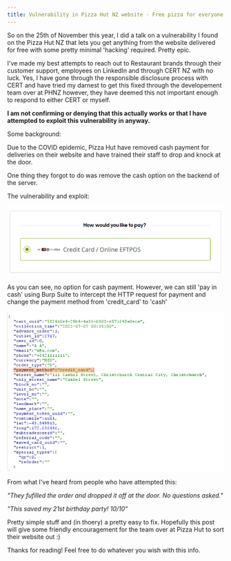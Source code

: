 ```yaml
---
title: Vulnerability in Pizza Hut NZ website - Free pizza for everyone! 
---
```


So on the 25th of November this year, I did a talk on a vulnerability I found on the Pizza Hut NZ that lets you get anything from the website delivered for free with some pretty minimal 'hacking' required. Pretty epic. 


I've made my best attempts to reach out to Restaurant brands through their customer support, employees on LinkedIn and through CERT NZ with no luck. Yes, I have gone through the responsible disclosure process with CERT and have tried my darnest to get this fixed through the developement team over at PHNZ however, they have deemed this not important enough to respond to either CERT or myself. 

**I am not confirming or denying that this actually works or that I have attempted to exploit this vulnerability in anyway.**

Some background:

Due to the COVID epidemic, Pizza Hut have removed cash payment for deliveries on their website and have trained their staff to drop and knock at the door. 

One thing they forgot to do was remove the cash option on the backend of the server. 

The vulnerability and exploit: 

![image](/assets/images/thumbnail_image004.png)

As you can see, no option for cash payment. However, we can still 'pay in cash' using Burp Suite to intercept the HTTP request for payment and change the payment method from 'credit_card' to 'cash'

![image](/assets/images/thumbnail_image005.png)

From what I've heard from people who have attempted this: 

_"They fufilled the order and dropped it off at the door. No questions asked."_

_"This saved my 21st birthday party! 10/10"_

Pretty simple stuff and (in thoery) a pretty easy to fix. Hopefully this post will give some friendly encouragement for the team over at Pizza Hut to sort their website out :) 

Thanks for reading! Feel free to do whatever you wish with this info. 
